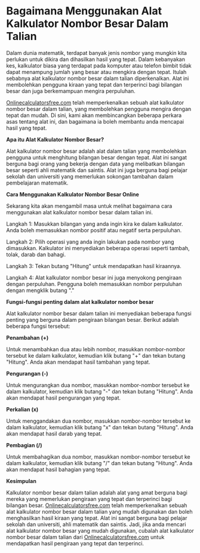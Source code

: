 Bagaimana Menggunakan Alat Kalkulator Nombor Besar Dalam Talian
===============================================================

Dalam dunia matematik, terdapat banyak jenis nombor yang mungkin kita perlukan untuk dikira dan dihasilkan hasil yang tepat. Dalam kebanyakan kes, kalkulator biasa yang terdapat pada komputer atau telefon bimbit tidak dapat menampung jumlah yang besar atau mengkira dengan tepat. Itulah sebabnya alat kalkulator nombor besar dalam talian diperkenalkan. Alat ini membolehkan pengguna kiraan yang tepat dan terperinci bagi bilangan besar dan juga berkemampuan mengira perpuluhan.

[Onlinecalculatorsfree.com](http://Onlinecalculatorsfree.com) telah memperkenalkan sebuah alat kalkulator nombor besar dalam talian, yang membolehkan pengguna mengira dengan tepat dan mudah. Di sini, kami akan membincangkan beberapa perkara asas tentang alat ini, dan bagaimana ia boleh membantu anda mencapai hasil yang tepat.

**Apa itu Alat Kalkulator Nombor Besar?**

Alat kalkulator nombor besar adalah alat dalam talian yang membolehkan pengguna untuk menghitung bilangan besar dengan tepat. Alat ini sangat berguna bagi orang yang bekerja dengan data yang melibatkan bilangan besar seperti ahli matematik dan saintis. Alat ini juga berguna bagi pelajar sekolah dan universiti yang memerlukan sokongan tambahan dalam pembelajaran matematik.

**Cara Menggunakan Kalkulator Nombor Besar Online**

Sekarang kita akan mengambil masa untuk melihat bagaimana cara menggunakan alat kalkulator nombor besar dalam talian ini.

Langkah 1: Masukkan bilangan yang anda ingin kira ke dalam kalkulator. Anda boleh memasukkan nombor positif atau negatif serta perpuluhan.

Langkah 2: Pilih operasi yang anda ingin lakukan pada nombor yang dimasukkan. Kalkulator ini menyediakan beberapa operasi seperti tambah, tolak, darab dan bahagi.

Langkah 3: Tekan butang "Hitung" untuk mendapatkan hasil kiraannya.

Langkah 4: Alat kalkulator nombor besar ini juga menyokong pengiraan dengan perpuluhan. Pengguna boleh memasukkan nombor perpuluhan dengan mengklik butang "."

**Fungsi-fungsi penting dalam alat kalkulator nombor besar**

Alat kalkulator nombor besar dalam talian ini menyediakan beberapa fungsi penting yang berguna dalam pengiraan bilangan besar. Berikut adalah beberapa fungsi tersebut:

**Penambahan (+)**

Untuk menambahkan dua atau lebih nombor, masukkan nombor-nombor tersebut ke dalam kalkulator, kemudian klik butang "+" dan tekan butang "Hitung". Anda akan mendapat hasil tambahan yang tepat.

**Pengurangan (-)**

Untuk mengurangkan dua nombor, masukkan nombor-nombor tersebut ke dalam kalkulator, kemudian klik butang "-" dan tekan butang "Hitung". Anda akan mendapat hasil pengurangan yang tepat.

**Perkalian (x)**

Untuk menggandakan dua nombor, masukkan nombor-nombor tersebut ke dalam kalkulator, kemudian klik butang "x" dan tekan butang "Hitung". Anda akan mendapat hasil darab yang tepat.

**Pembagian (/)**

Untuk membahagikan dua nombor, masukkan nombor-nombor tersebut ke dalam kalkulator, kemudian klik butang "/" dan tekan butang "Hitung". Anda akan mendapat hasil bahagian yang tepat.

**Kesimpulan**

Kalkulator nombor besar dalam talian adalah alat yang amat berguna bagi mereka yang memerlukan pengiraan yang tepat dan terperinci bagi bilangan besar. [Onlinecalculatorsfree.com](http://Onlinecalculatorsfree.com) telah memperkenalkan sebuah alat kalkulator nombor besar dalam talian yang mudah digunakan dan boleh menghasilkan hasil kiraan yang tepat. Alat ini sangat berguna bagi pelajar sekolah dan universiti, ahli matematik dan saintis. Jadi, jika anda mencari alat kalkulator nombor besar yang mudah digunakan, cubalah alat kalkulator nombor besar dalam talian dari [Onlinecalculatorsfree.com](http://Onlinecalculatorsfree.com) untuk mendapatkan hasil pengiraan yang tepat dan terperinci.